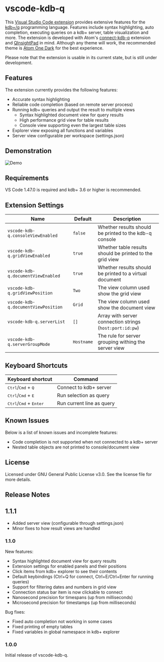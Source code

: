 # vscode-kdb-q

This [Visual Studio Code extension](https://marketplace.visualstudio.com/items?itemName=xidaozu.vscode-kdb-q) provides extensive features for the [kdb+/q](https://code.kx.com/q/) programming language.
Features include syntax highlighting, auto completion, executing queries on a kdb+ server, table visualization and more.
The extension is developed with Atom's [connect-kdb-q](https://github.com/quintanar401/connect-kdb-q) extension and [QInsightPad](http://www.qinsightpad.com/) in mind.
Although any theme will work, the recommended theme is [Atom One Dark](https://marketplace.visualstudio.com/items?itemName=akamud.vscode-theme-onedark) for the best experience.

Please note that the extension is usable in its current state, but is still under development.

## Features

The extension currently provides the following features:

* Accurate syntax highlighting
* Reliable code completion (based on remote server process)
* Running kdb+ queries and output the result to multiple views
  * Syntax highlighted document view for query results
  * High performance grid view for table results
  * Console view supporting even the largest table sizes 
* Explorer view exposing all functions and variables
* Server view configurable per workspace (settings.json)

## Demonstration 

![Demo](https://github.com/real-xidaozu/real-xidaozu.github.io/blob/master/img/static/vscode-kdb-q-demo.gif?raw=true)

## Requirements

VS Code 1.47.0 is required and kdb+ 3.6 or higher is recommended.

## Extension Settings

| Name                                | Default    | Description                                              |
| ------------------------------------| ---------- | -------------------------------------------------------- |
| `vscode-kdb-q.consoleViewEnabled`   | `false`    | Whether results should be printed to the kdb-q console   |
| `vscode-kdb-q.gridViewEnabled`      | `true`     | Whether table results should be printed to the grid view |
| `vscode-kdb-q.documentViewEnabled`  | `true`     | Whether results should be printed to a virtual document  |
| `vscode-kdb-q.gridViewPosition`     | `Two`      | The view column used show the grid view                  |
| `vscode-kdb-q.documentViewPosition` | `Grid`     | The view column used show the document view              |
| `vscode-kdb-q.serverList`           | `[]`       | Array with server connection strings (`host:port:id:pw`) |
| `vscode-kdb-q.serverGroupMode`      | `Hostname` | The rule for server grouping withing the server view     |

## Keyboard Shortcuts

| Keyboard shortcut                                                | Command                      |
| ---------------------------------------------------------------- | ---------------------------- |
| <kbd>Ctrl</kbd>/<kbd>Cmd</kbd> + <kbd>Q</kbd>                    | Connect to kdb+ server       |
| <kbd>Ctrl</kbd>/<kbd>Cmd</kbd> + <kbd>E</kbd>                    | Run selection as query       |
| <kbd>Ctrl</kbd>/<kbd>Cmd</kbd> + <kbd>Enter</kbd>                | Run current line as query    |

## Known Issues

Below is a list of known issues and incomplete features:

* Code completion is not supported when not connected to a kdb+ server
* Nested table objects are not printed to console/document view

## License

Licensed under GNU General Public License v3.0.
See the license file for more details.

## Release Notes

## 1.1.1

* Added server view (configurable through settings.json)
* Minor fixes to how result views are handled

### 1.1.0

New features:

* Syntax highlighted document view for query results
* Extension settings for enabled panels and their positions
* Click items from kdb+ explorer to see their contents
* Default keybindings (Ctrl+Q for connect, Ctrl+E/Ctrl+Enter for running queries)
* Support for filtering dates and numbers in grid view
* Connection status bar item is now clickable to connect
* Nanosecond precision for timespans (up from milliseconds)
* Microsecond precision for timestamps (up from milliseconds)

Bug fixes:

* Fixed auto completion not working in some cases
* Fixed printing of empty tables
* Fixed variables in global namespace in kdb+ explorer

### 1.0.0

Initial release of vscode-kdb-q.
